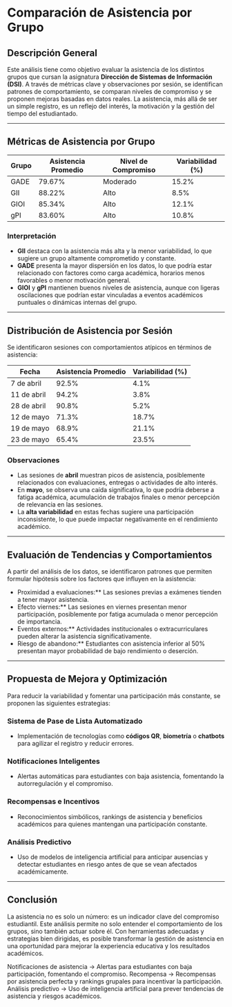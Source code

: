# Comparación de Asistencia por Grupo

## Descripción General

Este análisis tiene como objetivo evaluar la asistencia de los distintos grupos que cursan la asignatura **Dirección de Sistemas de Información (DSI)**. A través de métricas clave y observaciones por sesión, se identifican patrones de comportamiento, se comparan niveles de compromiso y se proponen mejoras basadas en datos reales. La asistencia, más allá de ser un simple registro, es un reflejo del interés, la motivación y la gestión del tiempo del estudiantado.

---

## Métricas de Asistencia por Grupo

| Grupo | Asistencia Promedio | Nivel de Compromiso | Variabilidad (%) |
|-------|----------------------|----------------------|------------------|
| GADE  | 79.67%               | Moderado             | 15.2%            |
| GII   | 88.22%               | Alto                 | 8.5%             |
| GIOI  | 85.34%               | Alto                 | 12.1%            |
| gPI   | 83.60%               | Alto                 | 10.8%            |

### Interpretación

- **GII** destaca con la asistencia más alta y la menor variabilidad, lo que sugiere un grupo altamente comprometido y constante.
- **GADE** presenta la mayor dispersión en los datos, lo que podría estar relacionado con factores como carga académica, horarios menos favorables o menor motivación general.
- **GIOI** y **gPI** mantienen buenos niveles de asistencia, aunque con ligeras oscilaciones que podrían estar vinculadas a eventos académicos puntuales o dinámicas internas del grupo.

---

## Distribución de Asistencia por Sesión

Se identificaron sesiones con comportamientos atípicos en términos de asistencia:

| Fecha         | Asistencia Promedio | Variabilidad (%) |
|---------------|----------------------|------------------|
| 7 de abril    | 92.5%                | 4.1%             |
| 11 de abril   | 94.2%                | 3.8%             |
| 28 de abril   | 90.8%                | 5.2%             |
| 12 de mayo    | 71.3%                | 18.7%            |
| 19 de mayo    | 68.9%                | 21.1%            |
| 23 de mayo    | 65.4%                | 23.5%            |

### Observaciones

- Las sesiones de **abril** muestran picos de asistencia, posiblemente relacionados con evaluaciones, entregas o actividades de alto interés.
- En **mayo**, se observa una caída significativa, lo que podría deberse a fatiga académica, acumulación de trabajos finales o menor percepción de relevancia en las sesiones.
- La **alta variabilidad** en estas fechas sugiere una participación inconsistente, lo que puede impactar negativamente en el rendimiento académico.

---

## Evaluación de Tendencias y Comportamientos

A partir del análisis de los datos, se identificaron patrones que permiten formular hipótesis sobre los factores que influyen en la asistencia:

- Proximidad a evaluaciones:** Las sesiones previas a exámenes tienden a tener mayor asistencia.
- Efecto viernes:** Las sesiones en viernes presentan menor participación, posiblemente por fatiga acumulada o menor percepción de importancia.
- Eventos externos:** Actividades institucionales o extracurriculares pueden alterar la asistencia significativamente.
- Riesgo de abandono:** Estudiantes con asistencia inferior al 50% presentan mayor probabilidad de bajo rendimiento o deserción.

---

## Propuesta de Mejora y Optimización

Para reducir la variabilidad y fomentar una participación más constante, se proponen las siguientes estrategias:

### Sistema de Pase de Lista Automatizado
- Implementación de tecnologías como **códigos QR**, **biometría** o **chatbots** para agilizar el registro y reducir errores.

### Notificaciones Inteligentes
- Alertas automáticas para estudiantes con baja asistencia, fomentando la autorregulación y el compromiso.

### Recompensas e Incentivos
- Reconocimientos simbólicos, rankings de asistencia y beneficios académicos para quienes mantengan una participación constante.

### Análisis Predictivo
- Uso de modelos de inteligencia artificial para anticipar ausencias y detectar estudiantes en riesgo antes de que se vean afectados académicamente.

---

## Conclusión

La asistencia no es solo un número: es un indicador clave del compromiso estudiantil. Este análisis permite no solo entender el comportamiento de los grupos, sino también actuar sobre él. Con herramientas adecuadas y estrategias bien dirigidas, es posible transformar la gestión de asistencia en una oportunidad para mejorar la experiencia educativa y los resultados académicos.


Notificaciones de asistencia → Alertas para estudiantes con baja participación, fomentando el compromiso. 
Recompensa → Recompensas por asistencia perfecta y rankings grupales para incentivar la participación. 
Análisis predictivo → Uso de inteligencia artificial para prever tendencias de asistencia y riesgos académicos.

